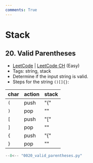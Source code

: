 ```yaml
---
comments: True
---
```


# Stack

## 20. Valid Parentheses

-   [LeetCode](https://leetcode.com/problems/valid-parentheses/) | [LeetCode CH](https://leetcode.cn/problems/valid-parentheses/) (Easy)
-   Tags: string, stack
-   Determine if the input string is valid.
-   Steps for the string `()[]{}`:

| char | action | stack |
| ---- | ------ | ----- |
| `(`  | push   | "\("  |
| `)`  | pop    | ""    |
| `[`  | push   | "\["  |
| `]`  | pop    | ""    |
| `{`  | push   | "\{"  |
| `}`  | pop    | ""    |

```python title="20. Valid Parentheses"
--8<-- "0020_valid_parentheses.py"
```
